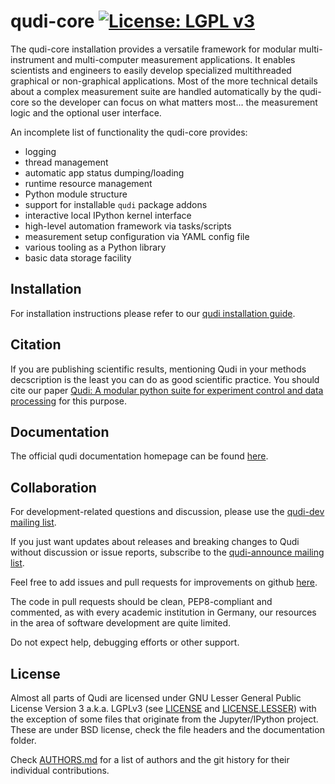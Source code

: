 # qudi-core [![License: LGPL v3](https://img.shields.io/badge/License-LGPL%20v3-blue.svg)](https://www.gnu.org/licenses/lgpl-3.0)

The qudi-core installation provides a versatile framework for modular multi-instrument and multi-computer measurement applications.
It enables scientists and engineers to easily develop specialized multithreaded graphical or non-graphical applications. 
Most of the more technical details about a complex measurement suite are handled automatically by the qudi-core so the developer can focus on what matters most... the measurement logic and the optional user interface.

An incomplete list of functionality the qudi-core provides:
- logging
- thread management
- automatic app status dumping/loading
- runtime resource management
- Python module structure
- support for installable `qudi` package addons
- interactive local IPython kernel interface
- high-level automation framework via tasks/scripts
- measurement setup configuration via YAML config file
- various tooling as a Python library
- basic data storage facility

## Installation
For installation instructions please refer to our 
[qudi installation guide](docs/setup/installation.md).

## Citation
If you are publishing scientific results, mentioning Qudi in your methods decscription is the least you can do as good scientific practice.
You should cite our paper [Qudi: A modular python suite for experiment control and data processing](http://doi.org/10.1016/j.softx.2017.02.001) for this purpose.

## Documentation
The official qudi documentation homepage can be found [here](https://ulm-iqo.github.io/qudi-core/).

## Collaboration
For development-related questions and discussion, please use the [qudi-dev mailing list](http://www.freelists.org/list/qudi-dev).

If you just want updates about releases and breaking changes to Qudi without discussion or issue reports,
subscribe to the [qudi-announce mailing list](http://www.freelists.org/list/qudi-announce).

Feel free to add issues and pull requests for improvements on github [here](https://github.com/Ulm-IQO/qudi-core/issues).

The code in pull requests should be clean, PEP8-compliant and commented, as with every academic institution in Germany,
our resources in the area of software development are quite limited.

Do not expect help, debugging efforts or other support.

## License

Almost all parts of Qudi are licensed under GNU Lesser General Public License Version 3 a.k.a. 
LGPLv3 (see [LICENSE](LICENSE) and [LICENSE.LESSER](LICENSE.LESSER)) with the exception of some 
files that originate from the Jupyter/IPython project. These are under BSD license, check the file 
headers and the documentation folder.

Check [AUTHORS.md](AUTHORS.md) for a list of authors and the git history for their individual 
contributions.
